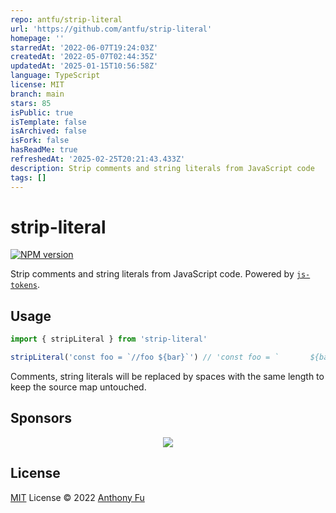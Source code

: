 ```yaml
---
repo: antfu/strip-literal
url: 'https://github.com/antfu/strip-literal'
homepage: ''
starredAt: '2022-06-07T19:24:03Z'
createdAt: '2022-05-07T02:44:35Z'
updatedAt: '2025-01-15T10:56:58Z'
language: TypeScript
license: MIT
branch: main
stars: 85
isPublic: true
isTemplate: false
isArchived: false
isFork: false
hasReadMe: true
refreshedAt: '2025-02-25T20:21:43.433Z'
description: Strip comments and string literals from JavaScript code
tags: []
---
```


# strip-literal

[![NPM version](https://img.shields.io/npm/v/strip-literal?color=a1b858&label=)](https://www.npmjs.com/package/strip-literal)

Strip comments and string literals from JavaScript code. Powered by [`js-tokens`](https://github.com/lydell/js-tokens).

## Usage

<!-- eslint-disable no-template-curly-in-string -->

```ts
import { stripLiteral } from 'strip-literal'

stripLiteral('const foo = `//foo ${bar}`') // 'const foo = `       ${bar}`'
```

Comments, string literals will be replaced by spaces with the same length to keep the source map untouched.

## Sponsors

<p align="center">
  <a href="https://cdn.jsdelivr.net/gh/antfu/static/sponsors.svg">
    <img src='https://cdn.jsdelivr.net/gh/antfu/static/sponsors.svg'/>
  </a>
</p>

## License

[MIT](./LICENSE) License © 2022 [Anthony Fu](https://github.com/antfu)

